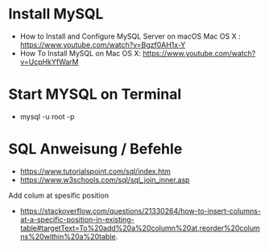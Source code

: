 # Install MySQL

- How to Install and Configure MySQL Server on macOS Mac OS X : https://www.youtube.com/watch?v=Bgzf0AH1x-Y
- How To Install MySQL on Mac OS X: https://www.youtube.com/watch?v=UcpHkYfWarM

# Start MYSQL on Terminal

- mysql -u root -p

# SQL Anweisung / Befehle

- https://www.tutorialspoint.com/sql/index.htm
- https://www.w3schools.com/sql/sql_join_inner.asp

Add colum at spesific position
- https://stackoverflow.com/questions/21330264/how-to-insert-columns-at-a-specific-position-in-existing-table#targetText=To%20add%20a%20column%20at,reorder%20columns%20within%20a%20table.

